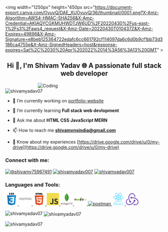 <img width="1250px" height="450px src="https://document-export.canva.com/OyuvQ/DAE_XUOyuvQ/36/thumbnail/0001.png?X-Amz-Algorithm=AWS4-HMAC-SHA256&X-Amz-Credential=AKIAQYCGKMUHWDTJW6UD%2F20220430%2Fus-east-1%2Fs3%2Faws4_request&X-Amz-Date=20220430T010437Z&X-Amz-Expires=49896&X-Amz-Signature=e8beb125364722edafc6cc661792cf114097da6c6d0b9cf1bb73d3186ca4755e&X-Amz-SignedHeaders=host&response-expires=Sat%2C%2030%20Apr%202022%2014%3A56%3A13%20GMT" >
<h2 align="center">Hi 👋, I'm Shivam Yadav 🌐 A passionate full stack web developer</h2>
<img align="right" alt="Coding" width="400" src="https://cdn.dribbble.com/users/1162077/screenshots/3848914/programmer.gif">

<p align="left"> <img src="https://komarev.com/ghpvc/?username=shivamyadav07&label=Profile%20views&color=0e75b6&style=flat" alt="shivamyadav07" /> </p>

- 🔭 I’m currently working on [portfolio-website](https://github.com/Shivamyadav07/Portfolio-Website)

- 🌱 I’m currently learning **Full stack web devlopment**

- 💬 Ask me about **HTML CSS JavaScript MERN**

- 📫 How to reach me **shivamvnsindia@gmail.com**

- 📄 Know about my experiences [https://drive.google.com/drive/u/0/my-drive](https://drive.google.com/drive/u/0/my-drive)

<h3 align="left">Connect with me:</h3>
<p align="left">
<a href="https://twitter.com/@shivamy75967491" target="blank"><img align="center" src="https://raw.githubusercontent.com/rahuldkjain/github-profile-readme-generator/master/src/images/icons/Social/twitter.svg" alt="@shivamy75967491" height="30" width="40" /></a>
<a href="https://linkedin.com/in/shivamyadav007" target="blank"><img align="center" src="https://raw.githubusercontent.com/rahuldkjain/github-profile-readme-generator/master/src/images/icons/Social/linked-in-alt.svg" alt="shivamyadav007" height="30" width="40" /></a>
<a href="https://instagram.com/shivamyadav007" target="blank"><img align="center" src="https://raw.githubusercontent.com/rahuldkjain/github-profile-readme-generator/master/src/images/icons/Social/instagram.svg" alt="shivamyadav007" height="30" width="40" /></a>
</p>

<h3 align="left">Languages and Tools:</h3>
<p align="left"> <a href="https://www.w3schools.com/css/" target="_blank" rel="noreferrer"> <img src="https://raw.githubusercontent.com/devicons/devicon/master/icons/css3/css3-original-wordmark.svg" alt="css3" width="40" height="40"/> </a> <a href="https://expressjs.com" target="_blank" rel="noreferrer"> <img src="https://raw.githubusercontent.com/devicons/devicon/master/icons/express/express-original-wordmark.svg" alt="express" width="40" height="40"/> </a> <a href="https://www.w3.org/html/" target="_blank" rel="noreferrer"> <img src="https://raw.githubusercontent.com/devicons/devicon/master/icons/html5/html5-original-wordmark.svg" alt="html5" width="40" height="40"/> </a> <a href="https://developer.mozilla.org/en-US/docs/Web/JavaScript" target="_blank" rel="noreferrer"> <img src="https://raw.githubusercontent.com/devicons/devicon/master/icons/javascript/javascript-original.svg" alt="javascript" width="40" height="40"/> </a> <a href="https://www.mongodb.com/" target="_blank" rel="noreferrer"> <img src="https://raw.githubusercontent.com/devicons/devicon/master/icons/mongodb/mongodb-original-wordmark.svg" alt="mongodb" width="40" height="40"/> </a> <a href="https://nodejs.org" target="_blank" rel="noreferrer"> <img src="https://raw.githubusercontent.com/devicons/devicon/master/icons/nodejs/nodejs-original-wordmark.svg" alt="nodejs" width="40" height="40"/> </a> <a href="https://postman.com" target="_blank" rel="noreferrer"> <img src="https://www.vectorlogo.zone/logos/getpostman/getpostman-icon.svg" alt="postman" width="40" height="40"/> </a> <a href="https://reactjs.org/" target="_blank" rel="noreferrer"> <img src="https://raw.githubusercontent.com/devicons/devicon/master/icons/react/react-original-wordmark.svg" alt="react" width="40" height="40"/> </a> <a href="https://redux.js.org" target="_blank" rel="noreferrer"> <img src="https://raw.githubusercontent.com/devicons/devicon/master/icons/redux/redux-original.svg" alt="redux" width="40" height="40"/> </a> </p>

<p><img align="left" src="https://github-readme-stats.vercel.app/api/top-langs?username=shivamyadav07&show_icons=true&locale=en&layout=compact" alt="shivamyadav07" /></p>

<p>&nbsp;<img align="center" src="https://github-readme-stats.vercel.app/api?username=shivamyadav07&show_icons=true&locale=en" alt="shivamyadav07" /></p>

<p><img align="center" src="https://github-readme-streak-stats.herokuapp.com/?user=shivamyadav07&" alt="shivamyadav07" /></p>
